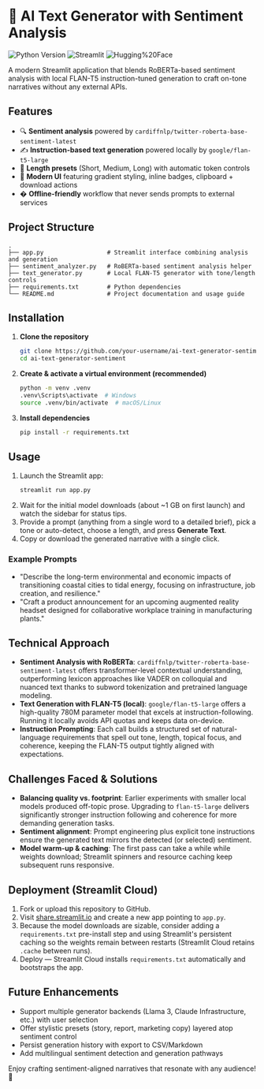 # 🤖 AI Text Generator with Sentiment Analysis

![Python Version](https://img.shields.io/badge/Python-3.10%2B-blue.svg)
![Streamlit](https://img.shields.io/badge/Streamlit-1.37+-FF4B4B.svg)
![Hugging%20Face](https://img.shields.io/badge/Hugging%20Face-FLAN--T5--Large-green.svg)

A modern Streamlit application that blends RoBERTa-based sentiment analysis with local FLAN-T5 instruction-tuned generation to craft on-tone narratives without any external APIs.

## Features

- 🔍 **Sentiment analysis** powered by `cardiffnlp/twitter-roberta-base-sentiment-latest`
- ✍️ **Instruction-based text generation** powered locally by `google/flan-t5-large`
- 📏 **Length presets** (Short, Medium, Long) with automatic token controls
- 🎨 **Modern UI** featuring gradient styling, inline badges, clipboard + download actions
- � **Offline-friendly** workflow that never sends prompts to external services

## Project Structure

```
.
├── app.py                  # Streamlit interface combining analysis and generation
├── sentiment_analyzer.py   # RoBERTa-based sentiment analysis helper
├── text_generator.py       # Local FLAN-T5 generator with tone/length controls
├── requirements.txt        # Python dependencies
└── README.md               # Project documentation and usage guide
```

## Installation

1. **Clone the repository**
   ```bash
   git clone https://github.com/your-username/ai-text-generator-sentiment.git
   cd ai-text-generator-sentiment
   ```
2. **Create & activate a virtual environment (recommended)**
   ```bash
   python -m venv .venv
   .venv\Scripts\activate  # Windows
   source .venv/bin/activate  # macOS/Linux
   ```
3. **Install dependencies**
   ```bash
   pip install -r requirements.txt
   ```

## Usage

1. Launch the Streamlit app:
   ```bash
   streamlit run app.py
   ```
2. Wait for the initial model downloads (about ~1 GB on first launch) and watch the sidebar for status tips.
3. Provide a prompt (anything from a single word to a detailed brief), pick a tone or auto-detect, choose a length, and press **Generate Text**.
4. Copy or download the generated narrative with a single click.

### Example Prompts

- "Describe the long-term environmental and economic impacts of transitioning coastal cities to tidal energy, focusing on infrastructure, job creation, and resilience."
- "Craft a product announcement for an upcoming augmented reality headset designed for collaborative workplace training in manufacturing plants."

## Technical Approach

- **Sentiment Analysis with RoBERTa**: `cardiffnlp/twitter-roberta-base-sentiment-latest` offers transformer-level contextual understanding, outperforming lexicon approaches like VADER on colloquial and nuanced text thanks to subword tokenization and pretrained language modeling.
- **Text Generation with FLAN-T5 (local)**: `google/flan-t5-large` offers a high-quality 780M parameter model that excels at instruction-following. Running it locally avoids API quotas and keeps data on-device.
- **Instruction Prompting**: Each call builds a structured set of natural-language requirements that spell out tone, length, topical focus, and coherence, keeping the FLAN-T5 output tightly aligned with expectations.

## Challenges Faced & Solutions

- **Balancing quality vs. footprint**: Earlier experiments with smaller local models produced off-topic prose. Upgrading to `flan-t5-large` delivers significantly stronger instruction following and coherence for more demanding generation tasks.
- **Sentiment alignment**: Prompt engineering plus explicit tone instructions ensure the generated text mirrors the detected (or selected) sentiment.
- **Model warm-up & caching**: The first pass can take a while while weights download; Streamlit spinners and resource caching keep subsequent runs responsive.

## Deployment (Streamlit Cloud)

1. Fork or upload this repository to GitHub.
2. Visit [share.streamlit.io](https://share.streamlit.io/) and create a new app pointing to `app.py`.
3. Because the model downloads are sizable, consider adding a `requirements.txt` pre-install step and using Streamlit's persistent caching so the weights remain between restarts (Streamlit Cloud retains `.cache` between runs).
4. Deploy — Streamlit Cloud installs `requirements.txt` automatically and bootstraps the app.

## Future Enhancements

- Support multiple generator backends (Llama 3, Claude Infrastructure, etc.) with user selection
- Offer stylistic presets (story, report, marketing copy) layered atop sentiment control
- Persist generation history with export to CSV/Markdown
- Add multilingual sentiment detection and generation pathways

Enjoy crafting sentiment-aligned narratives that resonate with any audience! 🚀
